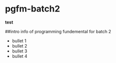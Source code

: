 # pgfm-batch2


**test**

##intro
info of programming fundemental for batch 2

- bullet 1
- bullet 2
- bullet 3
- bullet 4
